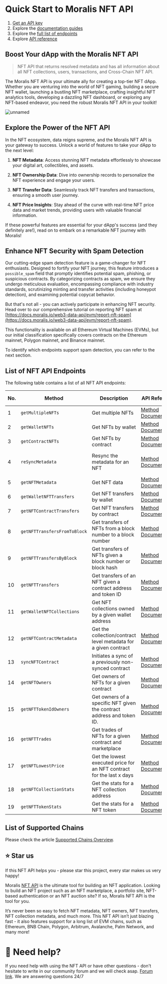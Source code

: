 # Quick Start to Moralis NFT API

1. [Get an API key](https://docs.moralis.io/reference/getting-the-api-key?utm_source=GitHub&utm_medium=NFT+API&utm_campaign=Moralis+Web3+Docs)
2. Explore the [documentation guides](https://docs.moralis.io/web3-data-api/evm/nft-api)
3. Explore the [full list of endpoints](https://github.com/nft-api/nft-api/blob/main/README.md#-list-of-nft-api-endpoints)
4. Explore [API reference](https://docs.moralis.io/web3-data-api/evm/reference#nft-api)

## Boost Your dApp with the Moralis NFT API

> NFT API that returns resolved metadata and has all information about all NFT collections, users, transactions, and Cross-Chain NFT API.

The Moralis NFT API is your ultimate ally for creating a top-tier NFT dApp. Whether you are venturing into the world of NFT gaming, building a secure NFT wallet, launching a bustling NFT marketplace, crafting insightful NFT analytics tools, developing a dazzling NFT dashboard, or exploring any NFT-based endeavor, you need the robust Moralis NFT API in your toolkit!

![unnamed](https://user-images.githubusercontent.com/11097108/146640298-12da8642-8580-4906-a350-826f64970916.gif)

## Explore the Power of the NFT API

In the NFT ecosystem, data reigns supreme, and the Moralis NFT API is your gateway to success. Unlock a world of features to take your dApp to the next level:

1. **NFT Metadata**: Access stunning NFT metadata effortlessly to showcase your digital art, collectibles, and assets.

2. **NFT Ownership Data**: Dive into ownership records to personalize the NFT experience and engage your users.

3. **NFT Transfer Data**: Seamlessly track NFT transfers and transactions, ensuring a smooth user journey.

4. **NFT Price Insights**: Stay ahead of the curve with real-time NFT price data and market trends, providing users with valuable financial information.

If these powerful features are essential for your dApp's success (and they definitely are!), read on to embark on a remarkable NFT journey with Moralis!

## Enhance NFT Security with Spam Detection

Our cutting-edge spam detection feature is a game-changer for NFT enthusiasts. Designed to fortify your NFT journey, this feature introduces a `possible_spam` field that promptly identifies potential spam, phishing, or suspicious contracts. By categorizing contracts as spam, we ensure they undergo meticulous evaluation, encompassing compliance with industry standards, scrutinizing minting and transfer activities (including honeypot detection), and examining potential copycat behavior.

But that's not all - you can actively participate in enhancing NFT security. Head over to our comprehensive tutorial on reporting NFT spam at [https://docs.moralis.io/web3-data-api/evm/report-nft-spam](https://docs.moralis.io/web3-data-api/evm/report-nft-spam).

This functionality is available on all Ethereum Virtual Machines (EVMs), but our initial classification specifically covers contracts on the Ethereum mainnet, Polygon mainnet, and Binance mainnet.

To identify which endpoints support spam detection, you can refer to the next section.

## List of NFT API Endpoints

The following table contains a list of all NFT API endpoints:

| No. | Method                    | Description                                       | API Reference                                                                                             | URL                                                                       | Spam Detection |
|-----|---------------------------|---------------------------------------------------|---------------------------------------------------------------------------------------------------------------|---------------------------------------------------------------------------|----------------|
| 1   | `getMultipleNFTs`        | Get multiple NFTs                                | [Method Documentation](https://docs.moralis.io/web3-data-api/evm/reference/get-multiple-nfts?tokens=[]&normalizeMetadata=false&media_items=true&chain=eth) | [https://deep-index.moralis.io/api/v2.2/nft/getMultipleNFTs](https://deep-index.moralis.io/api/v2.2/nft/getMultipleNFTs) | ✅             |
| 2   | `getWalletNFTs`           | Get NFTs by wallet                               | [Method Documentation](https://docs.moralis.io/web3-data-api/evm/reference/get-wallet-nfts?address=0x1f9090aaE28b8a3dCeaDf281B0F12828e676c326&chain=eth&format=decimal&token_addresses=[]&media_items=false)   | [https://deep-index.moralis.io/api/v2.2/:address/nft](https://deep-index.moralis.io/api/v2.2/:address/nft)                     | ✅             |
| 3   | `getContractNFTs`         | Get NFTs by contract                              | [Method Documentation](https://docs.moralis.io/web3-data-api/evm/reference/get-contract-nfts?address=0xb47e3cd837dDF8e4c57F05d70Ab865de6e193BBB&chain=eth&format=decimal) | [https://deep-index.moralis.io/api/v2.2/nft/:address](https://deep-index.moralis.io/api/v2.2/nft/:address)                   | ✅             |
| 4   | `reSyncMetadata`           | Resync the metadata for an NFT                   | [Method Documentation](https://docs.moralis.io/web3-data-api/evm/reference/resync-metadata?address=0xb47e3cd837dDF8e4c57F05d70Ab865de6e193BBB&token_id=1&chain=eth&flag=uri&mode=async)   | [https://deep-index.moralis.io/api/v2.2/nft/:address/:token_id/metadata/resync](https://deep-index.moralis.io/api/v2.2/nft/:address/:token_id/metadata/resync) |                |
| 5   | `getNFTMetadata`           | Get NFT data                                      | [Method Documentation](https://docs.moralis.io/web3-data-api/evm/reference/get-nft-metadata?address=0xb47e3cd837dDF8e4c57F05d70Ab865de6e193BBB&token_id=1&chain=eth&format=decimal&normalizeMetadata=true&media_items=false)   | [https://deep-index.moralis.io/api/v2.2/nft/:address/:token_id](https://deep-index.moralis.io/api/v2.2/nft/:address/:token_id) |                |
| 6   | `getWalletNFTTransfers`    | Get NFT transfers by wallet                       | [Method Documentation](https://docs.moralis.io/web3-data-api/evm/reference/get-wallet-nft-transfers?address=0x1f9090aaE28b8a3dCeaDf281B0F12828e676c326&chain=eth&format=decimal) | [https://deep-index.moralis.io/api/v2.2/:address/nft/transfers](https://deep-index.moralis.io/api/v2.2/:address/nft/transfers) | ✅             |
| 7   | `getNFTContractTransfers`  | Get NFT transfers by contract                     | [Method Documentation](https://docs.moralis.io/web3-data-api/evm/reference/get-nft-contract-transfers?address=0xb47e3cd837dDF8e4c57F05d70Ab865de6e193BBB&chain=eth&format=decimal) | [https://deep-index.moralis.io/api/v2.2/nft/:address/transfers](https://deep-index.moralis.io/api/v2.2/nft/:address/transfers) | ✅             |
| 8   | `getNFTTransfersFromToBlock` | Get transfers of NFTs from a block number to a block number | [Method Documentation](https://docs.moralis.io/web3-data-api/evm/reference/get-nft-transfers-from-to-block?chain=eth&format=decimal)   | [https://deep-index.moralis.io/api/v2.2/nft/transfers](https://deep-index.moralis.io/api/v2.2/nft/transfers) | ✅             |
| 9   | `getNFTTransfersByBlock`   | Get transfers of NFTs given a block number or block hash  | [Method Documentation](https://docs.moralis.io/web3-data-api/evm/reference/get-nft-transfers-by-block?block_number_or_hash=15846571&chain=eth)   | [https://deep-index.moralis.io/api/v2.2/block/:block_number_or_hash/nft/transfers](https://deep-index.moralis.io/api/v2.2/block/:block_number_or_hash/nft/transfers) | ✅             |
| 10  | `getNFTTransfers`          | Get transfers of an NFT given a contract address and token ID | [Method Documentation](https://docs.moralis.io/web3-data-api/evm/reference/get-nft-transfers?address=0xb47e3cd837dDF8e4c57F05d70Ab865de6e193BBB&token_id=1&chain=eth&format=decimal)   | [https://deep-index.moralis.io/api/v2.2/nft/:address/:token_id/transfers](https://deep-index.moralis.io/api/v2.2/nft/:address/:token_id/transfers) | ✅             |
| 11  | `getWalletNFTCollections`  | Get NFT collections owned by a given wallet address | [Method Documentation](https://docs.moralis.io/web3-data-api/evm/reference/get-wallet-nft-collections?address=0x1f9090aaE28b8a3dCeaDf281B0F12828e676c326&chain=eth)   | [https://deep-index.moralis.io/api/v2.2/:address/nft/collections](https://deep-index.moralis.io/api/v2.2/:address/nft/collections) | ✅             |
| 12  | `getNFTContractMetadata`   | Get the collection/contract level metadata for a given contract | [Method Documentation](https://docs.moralis.io/web3-data-api/evm/reference/get-nft-contract-metadata?address=0xb47e3cd837dDF8e4c57F05d70Ab865de6e193BBB&chain=eth)   | [https://deep-index.moralis.io/api/v2.2/nft/:address/metadata](https://deep-index.moralis.io/api/v2.2/nft/:address/metadata) | ✅             |
| 13  | `syncNFTContract`          | Initiates a sync of a previously non-synced contract | [Method Documentation](https://docs.moralis.io/web3-data-api/evm/reference/sync-nft-contract?address=0x60E4d786628Fea6478F785A6d7e704777c86a7c6&chain=eth) | [https://deep-index.moralis.io/api/v2.2/nft/:address/sync](https://deep-index.moralis.io/api/v2.2/nft/:address/sync)       |                |
| 14  | `getNFTOwners`            | Get owners of NFTs for a given contract         | [Method Documentation](https://docs.moralis.io/web3-data-api/evm/reference/get-nft-owners?address=0xb47e3cd837dDF8e4c57F05d70Ab865de6e193BBB&chain=eth&format=decimal) | [https://deep-index.moralis.io/api/v2.2/nft/:address/owners](https://deep-index.moralis.io/api/v2.2/nft/:address/owners) | ✅             |
| 15  | `getNFTTokenIdOwners`      | Get owners of a specific NFT given the contract address and token ID. | [Method Documentation](https://docs.moralis.io/web3-data-api/evm/reference/get-nft-token-id-owners?address=0xb47e3cd837dDF8e4c57F05d70Ab865de6e193BBB&token_id=1&chain=eth&format=decimal)   | [https://deep-index.moralis.io/api/v2.2/nft/:address/:token_id/owners](https://deep-index.moralis.io/api/v2.2/nft/:address/:token_id/owners) | ✅             |
| 16  | `getNFTTrades`             | Get trades of NFTs for a given contract and marketplace | [Method Documentation](https://docs.moralis.io/web3-data-api/evm/reference/get-nft-trades?address=0xb47e3cd837dDF8e4c57F05d70Ab865de6e193BBB&chain=eth&marketplace=opensea)   | [https://deep-index.moralis.io/api/v2.2/nft/:address/trades](https://deep-index.moralis.io/api/v2.2/nft/:address/trades) | ✅             |
| 17  | `getNFTLowestPrice`        | Get the lowest executed price for an NFT contract for the last x days | [Method Documentation](https://docs.moralis.io/web3-data-api/evm/reference/get-nft-lowest-price?address=0xBC4CA0EdA7647A8aB7C2061c2E118A18a936f13D&chain=eth&marketplace=opensea)   | [https://deep-index.moralis.io/api/v2.2/nft/:address/lowestprice](https://deep-index.moralis.io/api/v2.2/nft/:address/lowestprice) |                |
| 18  | `getNFTCollectionStats`     | Get the stats for a NFT collection address      | [Method Documentation](https://docs.moralis.io/web3-data-api/evm/reference/get-nft-collection-stats?chain=eth)   | [https://deep-index.moralis.io/api/v2.2/nft/:address/stats](https://deep-index.moralis.io/api/v2.2/nft/:address/stats) |                |
| 19  | `getNFTTokenStats`          | Get the stats for a NFT token                   | [Method Documentation](https://docs.moralis.io/web3-data-api/evm/reference/get-nft-token-stats?address=0xb47e3cd837dDF8e4c57F05d70Ab865de6e193BBB&token_id=1&chain=eth&format=decimal)   | [https://deep-index.moralis.io/api/v2.2/nft/:address/:token_id/stats](https://deep-index.moralis.io/api/v2.2/nft/:address/:token_id/stats) |                |

## List of Supported Chains

Please check the article [Supported Chains Overview](https://docs.moralis.io/supported-chains).

## ⭐️ Star us

If this NFT API helps you - please star this project, every star makes us very happy!

Moralis [NFT API](https://moralis.io/api/nft/) is the ultimate tool for building an NFT application. Looking to build an NFT project such as an NFT marketplace, a portfolio site, NFT-based authentication or an NFT auction site? If so, Moralis NFT API is the tool for you.

It’s never been so easy to fetch NFT metadata, NFT owners, NFT transfers, NFT collection metadata, and much more. This NFT API isn’t just blazing fast - it also features support for a long list of EVM chains, such as Ethereum, BNB Chain, Polygon, Arbitrum, Avalanche, Palm Network, and many more!

# 🤝 Need help?

If you need help with using the NFT API or have other questions - don't hesitate to write in our community forum and we will check asap. [Forum link](https://forum.moralis.io/). We are answering questions 24/7
